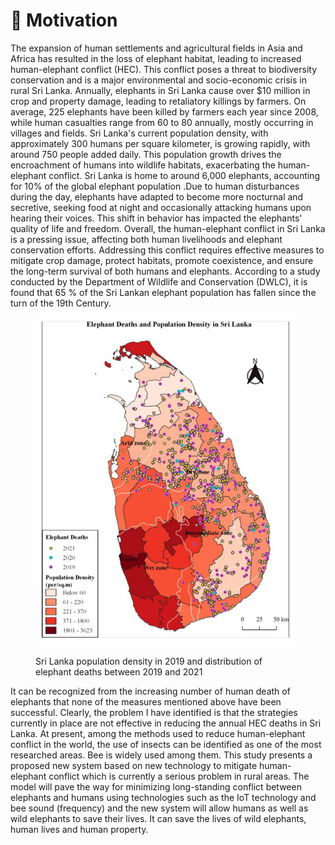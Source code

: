 # 🐘 Motivation

The expansion of human settlements and agricultural fields in Asia and Africa has resulted in the loss of elephant habitat, leading to increased human-elephant conflict (HEC). This conflict poses a threat to biodiversity conservation and is a major environmental and socio-economic crisis in rural Sri Lanka. Annually, elephants in Sri Lanka cause over $10 million in crop and property damage, leading to retaliatory killings by farmers. On average, 225 elephants have been killed by farmers each year since 2008, while human casualties range from 60 to 80 annually, mostly occurring in villages and fields. Sri Lanka's current population density, with approximately 300 humans per square kilometer, is growing rapidly, with around 750 people added daily. This population growth drives the encroachment of humans into wildlife habitats, exacerbating the human-elephant conflict. Sri Lanka is home to around 6,000 elephants, accounting for 10% of the global elephant population .Due to human disturbances during the day, elephants have adapted to become more nocturnal and secretive, seeking food at night and occasionally attacking humans upon hearing their voices. This shift in behavior has impacted the elephants' quality of life and freedom. Overall, the human-elephant conflict in Sri Lanka is a pressing issue, affecting both human livelihoods and elephant conservation efforts. Addressing this conflict requires effective measures to mitigate crop damage, protect habitats, promote coexistence, and ensure the long-term survival of both humans and elephants. According to a study conducted by the Department of Wildlife and Conservation (DWLC), it is found that 65 % of the Sri Lankan elephant population has fallen since the turn of the 19th Century.



<figure><img src="../../.gitbook/assets/Screenshot 2024-09-11 144131.png" alt=""><figcaption><p>Sri Lanka population density in 2019 and distribution of elephant deaths between 2019 and 2021</p></figcaption></figure>

It can be recognized from the increasing number of human death of elephants that none of the measures mentioned above have been successful. Clearly, the problem I have identified is that the strategies currently in place are not effective in reducing the annual HEC deaths in Sri Lanka. At present, among the methods used to reduce human-elephant conflict in the world, the use of insects can be identified as one of the most researched areas. Bee is widely used among them. This study presents a proposed new system based on new technology to mitigate human-elephant conflict which is currently a serious problem in rural areas. The model will pave the way for minimizing long-standing conflict between elephants and humans using technologies such as the IoT technology and bee sound (frequency) and the new system will allow humans as well as wild elephants to save their lives. It can save the lives of wild elephants, human lives and human property.
